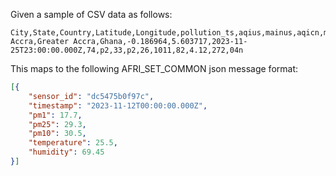 Given a sample of CSV data as follows:

```
City,State,Country,Latitude,Longitude,pollution_ts,aqius,mainus,aqicn,maincn,wether_ts,pr,hu,ws,wd,ic
Accra,Greater Accra,Ghana,-0.186964,5.603717,2023-11-25T23:00:00.000Z,74,p2,33,p2,26,1011,82,4.12,272,04n
```

This maps to the following AFRI_SET_COMMON json message format:

```json
[{
    "sensor_id": "dc5475b0f97c",
    "timestamp": "2023-11-12T00:00:00.000Z",
    "pm1": 17.7,
    "pm25": 29.3,
    "pm10": 30.5,
    "temperature": 25.5,
    "humidity": 69.45
}]
```